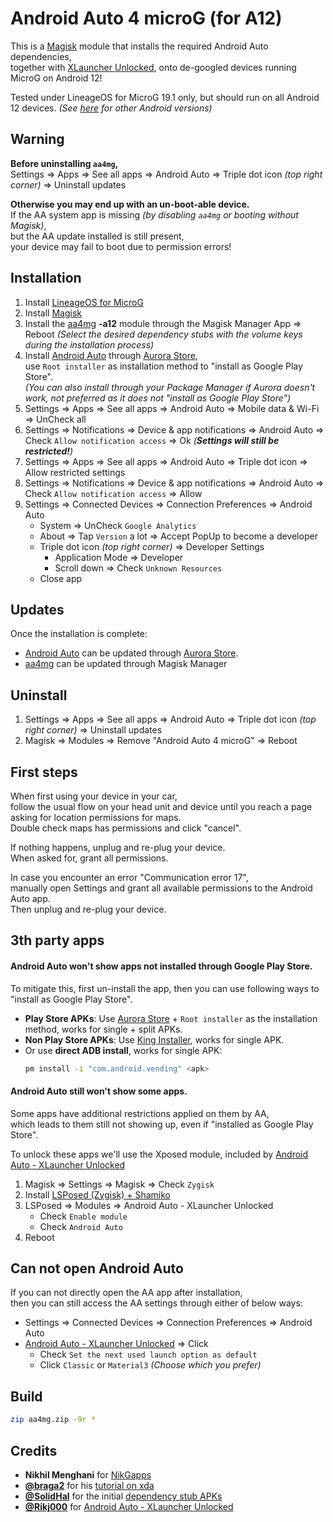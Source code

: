 # Android Auto 4 microG (for A12)

This is a [Magisk](https://topjohnwu.github.io/Magisk/) module that installs the required Android Auto dependencies,   
together with [XLauncher Unlocked](https://github.com/Rikj000/Android-Auto-XLauncher-Unlocked), onto de-googled devices running MicroG on Android 12!
 
Tested under LineageOS for MicroG 19.1 only, but should run on all Android 12 devices.
*(See [here](https://github.com/sn-00-x/aa4mg/branches) for other Android versions)*

## Warning

**Before uninstalling `aa4mg`,**   
Settings => Apps => See all apps => Android Auto => Triple dot icon *(top right corner)* => Uninstall updates

**Otherwise you may end up with an un-boot-able device.**   
If the AA system app is missing *(by disabling `aa4mg` or booting without Magisk)*,   
but the AA update installed is still present,   
your device may fail to boot due to permission errors!

## Installation

1. Install [LineageOS for MicroG](https://lineage.microg.org/)
2. Install [Magisk](https://topjohnwu.github.io/Magisk/install.html)
3. Install the [aa4mg](https://github.com/sn-00-x/aa4mg/tree/a12) **-a12** module through the Magisk Manager App => Reboot
   *(Select the desired dependency stubs with the volume keys during the installation process)*
4. Install [Android Auto](https://play.google.com/store/apps/details?id=com.google.android.projection.gearhead) through [Aurora Store](https://gitlab.com/AuroraOSS/AuroraStore),   
   use `Root installer` as installation method to "install as Google Play Store".   
   *(You can also install through your Package Manager if Aurora doesn't work, not preferred as it does not "install as Google Play Store")*
5. Settings => Apps => See all apps => Android Auto => Mobile data & Wi-Fi => UnCheck all
6. Settings => Notifications => Device & app notifications => Android Auto => Check `Allow notification access` => Ok *(**Settings will still be restricted!**)*
7. Settings => Apps => See all apps => Android Auto => Triple dot icon => Allow restricted settings
8. Settings => Notifications => Device & app notifications => Android Auto => Check `Allow notification access` => Allow
9. Settings => Connected Devices => Connection Preferences => Android Auto
    - System => UnCheck `Google Analytics`
    - About => Tap `Version` a lot => Accept PopUp to become a developer
    - Triple dot icon *(top right corner)* => Developer Settings
        - Application Mode => Developer
        - Scroll down => Check `Unknown Resources`
    - Close app

## Updates

Once the installation is complete:
- [Android Auto](https://play.google.com/store/apps/details?id=com.google.android.projection.gearhead) can be updated through [Aurora Store](https://gitlab.com/AuroraOSS/AuroraStore).
- [aa4mg](https://github.com/sn-00-x/aa4mg) can be updated through Magisk Manager

## Uninstall

1. Settings => Apps => See all apps => Android Auto => Triple dot icon *(top right corner)* => Uninstall updates
2. Magisk => Modules => Remove "Android Auto 4 microG" => Reboot

## First steps

When first using your device in your car,   
follow the usual flow on your head unit and device until you reach a page asking for location permissions for maps.   
Double check maps has permissions and click "cancel".

If nothing happens, unplug and re-plug your device.   
When asked for, grant all permissions.

In case you encounter an error "Communication error 17",   
manually open Settings and grant all available permissions to the Android Auto app.   
Then unplug and re-plug your device.

## 3th party apps

#### Android Auto won't show apps not installed through Google Play Store.
To mitigate this, first un-install the app, then you can use following ways to "install as Google Play Store".

- **Play Store APKs**: Use [Aurora Store](https://gitlab.com/AuroraOSS/AuroraStore) + `Root installer` as the installation method, works for single + split APKs.
- **Non Play Store APKs**: Use [King Installer](https://github.com/Rikj000/KingInstaller), works for single APK.
- Or use **direct ADB install**, works for single APK:
    ```bash
    pm install -i "com.android.vending" <apk>
    ```

#### Android Auto still won't show some apps.
Some apps have additional restrictions applied on them by AA,   
which leads to them still not showing up, even if "installed as Google Play Store".

To unlock these apps we'll use the Xposed module, included by [Android Auto - XLauncher Unlocked](https://github.com/Rikj000/Android-Auto-XLauncher-Unlocked)

1. Magisk => Settings => Magisk => Check `Zygisk`
2. Install [LSPosed (Zygisk) + Shamiko](https://lsposed.org/)
3. LSPosed => Modules => Android Auto - XLauncher Unlocked
    - Check `Enable module`
    - Check `Android Auto`
4. Reboot

## Can not open Android Auto
If you can not directly open the AA app after installation,   
then you can still access the AA settings through either of below ways:

- Settings => Connected Devices => Connection Preferences => Android Auto
- [Android Auto - XLauncher Unlocked](https://github.com/Rikj000/Android-Auto-XLauncher-Unlocked) => Click
    - Check `Set the next used launch option as default`
    - Click `Classic` or `Material3` *(Choose which you prefer)*

## Build

```bash
zip aa4mg.zip -9r *
```

## Credits

- **Nikhil Menghani** for [NikGapps](https://nikgapps.com/)
- **[@braga2](https://github.com/braga2)** for his [tutorial on xda](https://forum.xda-developers.com/t/microg-android-auto-fully-working.4319159/page-6)
- **[@SolidHal](https://github.com/SolidHal)** for the initial [dependency stub APKs](https://github.com/SolidHal/android-auto-stub)
- **[@Rikj000](https://github.com/Rikj000)** for [Android Auto - XLauncher Unlocked](https://github.com/Rikj000/Android-Auto-XLauncher-Unlocked)